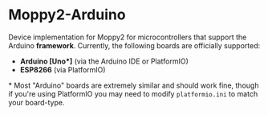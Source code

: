 # Moppy2-Arduino
Device implementation for Moppy2 for microcontrollers that support the Arduino **framework**.  Currently, the following boards are officially supported:
- **Arduino [Uno\*]** (via the Arduino IDE or PlatformIO)
- **ESP8266** (via PlatformIO)

\* Most "Arduino" boards are extremely similar and should work fine, though if you're using PlatformIO you may need to modify `platformio.ini` to match your board-type.
